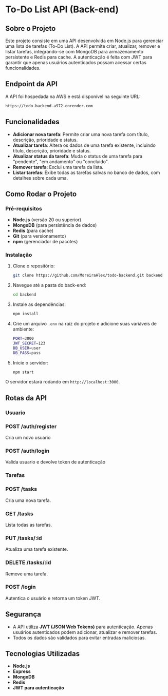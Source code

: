 # To-Do List API (Back-end)

## Sobre o Projeto

Este projeto consiste em uma API desenvolvida em Node.js para gerenciar uma lista de tarefas (To-Do List). A API permite criar, atualizar, remover e listar tarefas, integrando-se com MongoDB para armazenamento persistente e Redis para cache. A autenticação é feita com JWT para garantir que apenas usuários autenticados possam acessar certas funcionalidades.

## Endpoint da API
A API foi hospedada na AWS e está disponível na seguinte URL:
```bash
https://todo-backend-a972.onrender.com
```

## Funcionalidades

- **Adicionar nova tarefa**: Permite criar uma nova tarefa com título, descrição, prioridade e status.
- **Atualizar tarefa**: Altera os dados de uma tarefa existente, incluindo título, descrição, prioridade e status.
- **Atualizar status da tarefa**: Muda o status de uma tarefa para "pendente", "em andamento" ou "concluído".
- **Remover tarefa**: Exclui uma tarefa da lista.
- **Listar tarefas**: Exibe todas as tarefas salvas no banco de dados, com detalhes sobre cada uma.

## Como Rodar o Projeto

### Pré-requisitos

- **Node.js** (versão 20 ou superior)
- **MongoDB** (para persistência de dados)
- **Redis** (para cache)
- **Git** (para versionamento)
- **npm** (gerenciador de pacotes)

### Instalação

1. Clone o repositório:
    ```bash
    git clone https://github.com/MoreiraAlex/todo-backend.git backend
    ```

2. Navegue até a pasta do back-end:
    ```bash
    cd backend
    ```

3. Instale as dependências:
    ```bash
    npm install
    ```

4. Crie um arquivo `.env` na raiz do projeto e adicione suas variáveis de ambiente:
    ```bash
    PORT=3000
    JWT_SECRET=123
    DB_USER=user
    DB_PASS=pass
    ```

5. Inicie o servidor:
    ```bash
    npm start
    ```

O servidor estará rodando em `http://localhost:3000`.

## Rotas da API

### Usuario

### **POST /auth/register**
Cria um novo usuario

### **POST /auth/login**
Valida usuario e devolve token de autenticação

### Tarefas

### **POST /tasks**
Cria uma nova tarefa.

### **GET /tasks**
Lista todas as tarefas.

### **PUT /tasks/:id**
Atualiza uma tarefa existente.

### **DELETE /tasks/:id**
Remove uma tarefa.

### **POST /login**
Autentica o usuário e retorna um token JWT.

## Segurança

- A API utiliza **JWT (JSON Web Tokens)** para autenticação. Apenas usuários autenticados podem adicionar, atualizar e remover tarefas.
- Todos os dados são validados para evitar entradas maliciosas.

## Tecnologias Utilizadas

- **Node.js**
- **Express**
- **MongoDB**
- **Redis**
- **JWT para autenticação**
